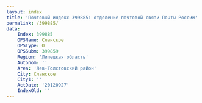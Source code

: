 ```yaml
---
layout: index
title: 'Почтовый индекс 399885: отделение почтовой связи Почты России'
permalink: /399885/
data:
    Index: 399885
    OPSName: Сланское
    OPSType: О
    OPSSubm: 399859
    Region: 'Липецкая область'
    Autonom: ''
    Area: 'Лев-Толстовский район'
    City: Сланское
    City1: ''
    ActDate: '20120927'
    IndexOld: ''
---
```

